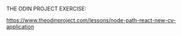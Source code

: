 THE ODIN PROJECT EXERCISE:

https://www.theodinproject.com/lessons/node-path-react-new-cv-application